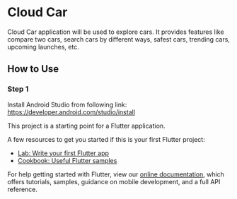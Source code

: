 # Cloud Car

Cloud Car application will be used to explore cars. It provides features like compare two cars, search cars by different ways, safest cars, trending cars, upcoming launches, etc.

## How to Use

### Step 1

Install Android Studio from following link: https://developer.android.com/studio/install

This project is a starting point for a Flutter application.

A few resources to get you started if this is your first Flutter project:

- [Lab: Write your first Flutter app](https://flutter.dev/docs/get-started/codelab)
- [Cookbook: Useful Flutter samples](https://flutter.dev/docs/cookbook)

For help getting started with Flutter, view our
[online documentation](https://flutter.dev/docs), which offers tutorials,
samples, guidance on mobile development, and a full API reference.
